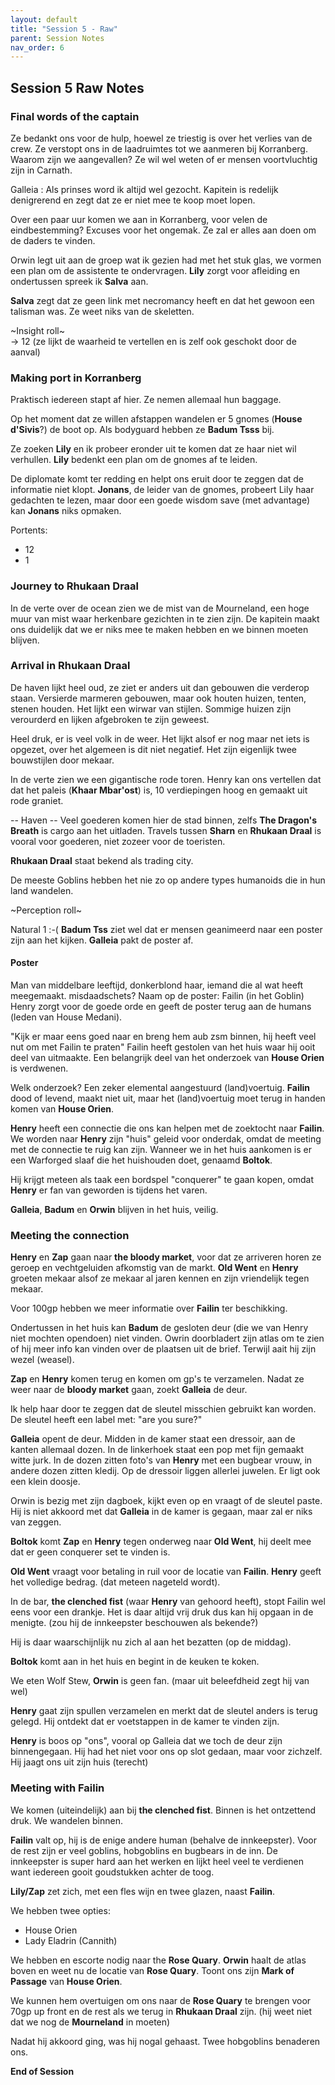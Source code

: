 ```yaml
---
layout: default
title: "Session 5 - Raw"
parent: Session Notes
nav_order: 6
---
```


## Session 5 Raw Notes

### Final words of the captain

Ze bedankt ons voor de hulp, hoewel ze triestig is over het verlies van de crew.
Ze verstopt ons in de laadruimtes tot we aanmeren bij Korranberg.
Waarom zijn we aangevallen?
Ze wil wel weten of er mensen voortvluchtig zijn in Carnath.

Galleia : Als prinses word ik altijd wel gezocht.
Kapitein is redelijk denigrerend en zegt dat ze er niet mee te koop moet lopen.

Over een paar uur komen we aan in Korranberg, voor velen de eindbestemming?
Excuses voor het ongemak.
Ze zal er alles aan doen om de daders te vinden.

Orwin legt uit aan de groep wat ik gezien had met het stuk glas, we vormen een plan om de assistente te ondervragen.
**Lily** zorgt voor afleiding en ondertussen spreek ik **Salva** aan.

**Salva** zegt dat ze geen link met necromancy heeft en dat het gewoon een talisman was.
Ze weet niks van de skeletten.

<div class="text-yellow-300">
  ~Insight roll~
</div>
-> 12 (ze lijkt de waarheid te vertellen en is zelf ook geschokt door de aanval)

### Making port in Korranberg

Praktisch iedereen stapt af hier.
Ze nemen allemaal hun baggage.

Op het moment dat ze willen afstappen wandelen er 5 gnomes (**House d'Sivis**?) de boot op.
Als bodyguard hebben ze **Badum Tsss** bij.

Ze zoeken **Lily** en ik probeer eronder uit te komen dat ze haar niet wil verhullen.
**Lily** bedenkt een plan om de gnomes af te leiden.

De diplomate komt ter redding en helpt ons eruit door te zeggen dat de informatie niet klopt.
**Jonans**, de leider van de gnomes, probeert Lily haar gedachten te lezen, maar door een goede wisdom save (met advantage) kan **Jonans** niks opmaken.

Portents:
- 12
- 1

### Journey to Rhukaan Draal

In de verte over de ocean zien we de mist van de Mourneland, een hoge muur van mist waar herkenbare gezichten in te zien zijn.
De kapitein maakt ons duidelijk dat we er niks mee te maken hebben en we binnen moeten blijven.

### Arrival in Rhukaan Draal

De haven lijkt heel oud, ze ziet er anders uit dan gebouwen die verderop staan.
Versierde marmeren gebouwen, maar ook houten huizen, tenten, stenen houden.
Het lijkt een wirwar van stijlen.
Sommige huizen zijn verourderd en lijken afgebroken te zijn geweest.

Heel druk, er is veel volk in de weer.
Het lijkt alsof er nog maar net iets is opgezet, over het algemeen is dit niet negatief.
Het zijn eigenlijk twee bouwstijlen door mekaar.

In de verte zien we een gigantische rode toren.
Henry kan ons vertellen dat dat het paleis (**Khaar Mbar'ost**) is, 10 verdiepingen hoog en gemaakt uit rode graniet.

-- Haven --
Veel goederen komen hier de stad binnen, zelfs **The Dragon's Breath** is cargo aan het uitladen.
Travels tussen **Sharn** en **Rhukaan Draal** is vooral voor goederen, niet zozeer voor de toeristen.

**Rhukaan Draal** staat bekend als trading city.

De meeste Goblins hebben het nie zo op andere types humanoids die in hun land wandelen.

<div class="text-yellow-300">
  ~Perception roll~
</div>

Natural 1 :-(
**Badum Tss** ziet wel dat er mensen geanimeerd naar een poster zijn aan het kijken.
**Galleia** pakt de poster af.

#### Poster
Man van middelbare leeftijd, donkerblond haar, iemand die al wat heeft meegemaakt.
misdaadschets?
Naam op de poster: Failin (in het Goblin)
Henry zorgt voor de goede orde en geeft de poster terug aan de humans (leden van House Medani).

"Kijk er maar eens goed naar en breng hem aub zsm binnen, hij heeft veel nut om met Failin te praten"
Failin heeft gestolen van het huis waar hij ooit deel van uitmaakte.
Een belangrijk deel van het onderzoek van **House Orien** is verdwenen.

Welk onderzoek?
Een zeker elemental aangestuurd (land)voertuig.
**Failin** dood of levend, maakt niet uit, maar het (land)voertuig moet terug in handen komen van **House Orien**.

**Henry** heeft een connectie die ons kan helpen met de zoektocht naar **Failin**.
We worden naar **Henry** zijn "huis" geleid voor onderdak, omdat de meeting met de connectie te ruig kan zijn.
Wanneer we in het huis aankomen is er een Warforged slaaf die het huishouden doet, genaamd **Boltok**.

Hij krijgt meteen als taak een bordspel "conquerer" te gaan kopen, omdat **Henry** er fan van geworden is tijdens het varen.

**Galleia**, **Badum** en **Orwin** blijven in het huis, veilig.

### Meeting the connection

**Henry** en **Zap** gaan naar **the bloody market**, voor dat ze arriveren horen ze geroep en vechtgeluiden afkomstig van de markt.
**Old Went** en **Henry** groeten mekaar alsof ze mekaar al jaren kennen en zijn vriendelijk tegen mekaar.

Voor 100gp hebben we meer informatie over **Failin** ter beschikking.

Ondertussen in het huis kan **Badum** de gesloten deur (die we van Henry niet mochten opendoen) niet vinden.
Owrin doorbladert zijn atlas om te zien of hij meer info kan vinden over de plaatsen uit de brief.
Terwijl aait hij zijn wezel (weasel).

**Zap** en **Henry** komen terug en komen om gp's te verzamelen.
Nadat ze weer naar de **bloody market** gaan, zoekt **Galleia** de deur.

Ik help haar door te zeggen dat de sleutel misschien gebruikt kan worden.
De sleutel heeft een label met: "are you sure?"

**Galleia** opent de deur.
Midden in de kamer staat een dressoir, aan de kanten allemaal dozen.
In de linkerhoek staat een pop met fijn gemaakt witte jurk.
In de dozen zitten foto's van **Henry** met een bugbear vrouw, in andere dozen zitten kledij.
Op de dressoir liggen allerlei juwelen.
Er ligt ook een klein doosje.

Orwin is bezig met zijn dagboek, kijkt even op en vraagt of de sleutel paste.
Hij is niet akkoord met dat **Galleia** in de kamer is gegaan, maar zal er niks van zeggen.

**Boltok** komt **Zap** en **Henry** tegen onderweg naar **Old Went**, hij deelt mee dat er geen conquerer set te vinden is.

**Old Went** vraagt voor betaling in ruil voor de locatie van **Failin**.
**Henry** geeft het volledige bedrag. (dat meteen nageteld wordt).

In de bar, **the clenched fist** (waar **Henry** van gehoord heeft), stopt Failin wel eens voor een drankje.
Het is daar altijd vrij druk dus kan hij opgaan in de menigte. (zou hij de innkeepster beschouwen als bekende?)

Hij is daar waarschijnlijk nu zich al aan het bezatten (op de middag).

**Boltok** komt aan in het huis en begint in de keuken te koken.

We eten Wolf Stew, **Orwin** is geen fan. (maar uit beleefdheid zegt hij van wel)

**Henry** gaat zijn spullen verzamelen en merkt dat de sleutel anders is terug gelegd.
Hij ontdekt dat er voetstappen in de kamer te vinden zijn.

**Henry** is boos op "ons", vooral op Galleia dat we toch de deur zijn binnengegaan.
Hij had het niet voor ons op slot gedaan, maar voor zichzelf.
Hij jaagt ons uit zijn huis (terecht)

### Meeting with Failin

We komen (uiteindelijk) aan bij **the clenched fist**.
Binnen is het ontzettend druk.
We wandelen binnen.

**Failin** valt op, hij is de enige andere human (behalve de innkeepster).
Voor de rest zijn er veel goblins, hobgoblins en bugbears in de inn.
De innkeepster is super hard aan het werken en lijkt heel veel te verdienen want iedereen gooit goudstukken achter de toog.

**Lily/Zap** zet zich, met een fles wijn en twee glazen, naast **Failin**.

We hebben twee opties:
- House Orien
- Lady Eladrin (Cannith)

We hebben en escorte nodig naar the **Rose Quary**.
**Orwin** haalt de atlas boven en weet nu de locatie van **Rose Quary**.
Toont ons zijn **Mark of Passage** van **House Orien**.

We kunnen hem overtuigen om ons naar de **Rose Quary** te brengen voor 70gp up front en de rest als we terug in **Rhukaan Draal** zijn. (hij weet niet dat we nog de **Mourneland** in moeten)

Nadat hij akkoord ging, was hij nogal gehaast.
Twee hobgoblins benaderen ons.

**End of Session**
